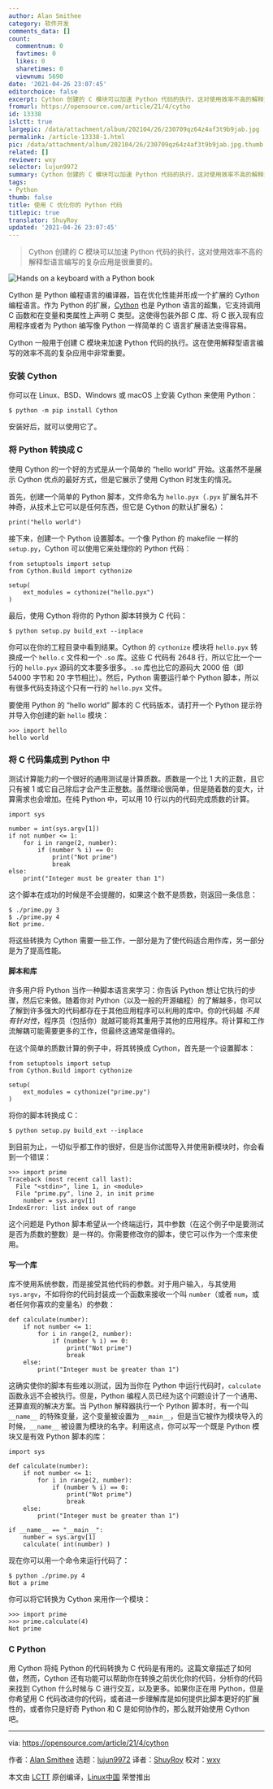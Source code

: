 ```yaml
---
author: Alan Smithee
category: 软件开发
comments_data: []
count:
  commentnum: 0
  favtimes: 0
  likes: 0
  sharetimes: 0
  viewnum: 5690
date: '2021-04-26 23:07:45'
editorchoice: false
excerpt: Cython 创建的 C 模块可以加速 Python 代码的执行，这对使用效率不高的解释型语言编写的复杂应用是很重要的。
fromurl: https://opensource.com/article/21/4/cytho
id: 13338
islctt: true
largepic: /data/attachment/album/202104/26/230709qz64z4af3t9b9jab.jpg
permalink: /article-13338-1.html
pic: /data/attachment/album/202104/26/230709qz64z4af3t9b9jab.jpg.thumb.jpg
related: []
reviewer: wxy
selector: lujun9972
summary: Cython 创建的 C 模块可以加速 Python 代码的执行，这对使用效率不高的解释型语言编写的复杂应用是很重要的。
tags:
- Python
thumb: false
title: 使用 C 优化你的 Python 代码
titlepic: true
translator: ShuyRoy
updated: '2021-04-26 23:07:45'
---
```



> 
> Cython 创建的 C 模块可以加速 Python 代码的执行，这对使用效率不高的解释型语言编写的复杂应用是很重要的。
> 
> 
> 


![](/data/attachment/album/202104/26/230709qz64z4af3t9b9jab.jpg "Hands on a keyboard with a Python book ")


Cython 是 Python 编程语言的编译器，旨在优化性能并形成一个扩展的 Cython 编程语言。作为 Python 的扩展，[Cython](https://cython.org/) 也是 Python 语言的超集，它支持调用 C 函数和在变量和类属性上声明 C 类型。这使得包装外部 C 库、将 C 嵌入现有应用程序或者为 Python 编写像 Python 一样简单的 C 语言扩展语法变得容易。


Cython 一般用于创建 C 模块来加速 Python 代码的执行。这在使用解释型语言编写的效率不高的复杂应用中非常重要。


### 安装 Cython


你可以在 Linux、BSD、Windows 或 macOS 上安装 Cython 来使用 Python：



```
$ python -m pip install Cython

```

安装好后，就可以使用它了。


### 将 Python 转换成 C


使用 Cython 的一个好的方式是从一个简单的 “hello world” 开始。这虽然不是展示 Cython 优点的最好方式，但是它展示了使用 Cython 时发生的情况。


首先，创建一个简单的 Python 脚本，文件命名为 `hello.pyx`（`.pyx` 扩展名并不神奇，从技术上它可以是任何东西，但它是 Cython 的默认扩展名）：



```
print("hello world")

```

接下来，创建一个 Python 设置脚本。一个像 Python 的 makefile 一样的 `setup.py`，Cython 可以使用它来处理你的 Python 代码：



```
from setuptools import setup
from Cython.Build import cythonize

setup(
    ext_modules = cythonize("hello.pyx")
)

```

最后，使用 Cython 将你的 Python 脚本转换为 C 代码：



```
$ python setup.py build_ext --inplace

```

你可以在你的工程目录中看到结果。Cython 的 `cythonize` 模块将 `hello.pyx` 转换成一个 `hello.c` 文件和一个 `.so` 库。这些 C 代码有 2648 行，所以它比一个一行的 `hello.pyx` 源码的文本要多很多。`.so` 库也比它的源码大 2000 倍（即 54000 字节和 20 字节相比）。然后，Python 需要运行单个 Python 脚本，所以有很多代码支持这个只有一行的 `hello.pyx` 文件。


要使用 Python 的 “hello world” 脚本的 C 代码版本，请打开一个 Python 提示符并导入你创建的新 `hello` 模块：



```
>>> import hello
hello world

```

### 将 C 代码集成到 Python 中


测试计算能力的一个很好的通用测试是计算质数。质数是一个比 1 大的正数，且它只有被 1 或它自己除后才会产生正整数。虽然理论很简单，但是随着数的变大，计算需求也会增加。在纯 Python 中，可以用 10 行以内的代码完成质数的计算。



```
import sys

number = int(sys.argv[1])
if not number <= 1:
    for i in range(2, number):
        if (number % i) == 0:
            print("Not prime")
            break
else:
    print("Integer must be greater than 1")

```

这个脚本在成功的时候是不会提醒的，如果这个数不是质数，则返回一条信息：



```
$ ./prime.py 3
$ ./prime.py 4
Not prime.

```

将这些转换为 Cython 需要一些工作，一部分是为了使代码适合用作库，另一部分是为了提高性能。


#### 脚本和库


许多用户将 Python 当作一种脚本语言来学习：你告诉 Python 想让它执行的步骤，然后它来做。随着你对 Python（以及一般的开源编程）的了解越多，你可以了解到许多强大的代码都存在于其他应用程序可以利用的库中。你的代码越 *不具有针对性*，程序员（包括你）就越可能将其重用于其他的应用程序。将计算和工作流解耦可能需要更多的工作，但最终这通常是值得的。


在这个简单的质数计算的例子中，将其转换成 Cython，首先是一个设置脚本：



```
from setuptools import setup
from Cython.Build import cythonize

setup(
    ext_modules = cythonize("prime.py")
)

```

将你的脚本转换成 C：



```
$ python setup.py build_ext --inplace

```

到目前为止，一切似乎都工作的很好，但是当你试图导入并使用新模块时，你会看到一个错误：



```
>>> import prime
Traceback (most recent call last):
  File "<stdin>", line 1, in <module>
  File "prime.py", line 2, in init prime
    number = sys.argv[1]
IndexError: list index out of range

```

这个问题是 Python 脚本希望从一个终端运行，其中参数（在这个例子中是要测试是否为质数的整数）是一样的。你需要修改你的脚本，使它可以作为一个库来使用。


#### 写一个库


库不使用系统参数，而是接受其他代码的参数。对于用户输入，与其使用 `sys.argv`，不如将你的代码封装成一个函数来接收一个叫 `number`（或者 `num`，或者任何你喜欢的变量名）的参数：



```
def calculate(number):
    if not number <= 1:
        for i in range(2, number):
            if (number % i) == 0:
                print("Not prime")
                break
    else:
        print("Integer must be greater than 1")

```

这确实使你的脚本有些难以测试，因为当你在 Python 中运行代码时，`calculate` 函数永远不会被执行。但是，Python 编程人员已经为这个问题设计了一个通用、还算直观的解决方案。当 Python 解释器执行一个 Python 脚本时，有一个叫 `__name__` 的特殊变量，这个变量被设置为 `__main__`，但是当它被作为模块导入的时候，`__name__` 被设置为模块的名字。利用这点，你可以写一个既是 Python 模块又是有效 Python 脚本的库：



```
import sys

def calculate(number):
    if not number <= 1:
        for i in range(2, number):
            if (number % i) == 0:
                print("Not prime")
                break
    else:
        print("Integer must be greater than 1")

if __name__ == "__main__":
    number = sys.argv[1]    
    calculate( int(number) )

```

现在你可以用一个命令来运行代码了：



```
$ python ./prime.py 4
Not a prime

```

你可以将它转换为 Cython 来用作一个模块：



```
>>> import prime
>>> prime.calculate(4)
Not prime

```

### C Python


用 Cython 将纯 Python 的代码转换为 C 代码是有用的。这篇文章描述了如何做，然而，Cython 还有功能可以帮助你在转换之前优化你的代码，分析你的代码来找到 Cython 什么时候与 C 进行交互，以及更多。如果你正在用 Python，但是你希望用 C 代码改进你的代码，或者进一步理解库是如何提供比脚本更好的扩展性的，或者你只是好奇 Python 和 C 是如何协作的，那么就开始使用 Cython 吧。




---


via: <https://opensource.com/article/21/4/cython>


作者：[Alan Smithee](https://opensource.com/users/alansmithee) 选题：[lujun9972](https://github.com/lujun9972) 译者：[ShuyRoy](https://github.com/ShuyRoy) 校对：[wxy](https://github.com/wxy)


本文由 [LCTT](https://github.com/LCTT/TranslateProject) 原创编译，[Linux中国](https://linux.cn/) 荣誉推出